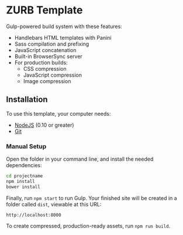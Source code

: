 # ZURB Template

Gulp-powered build system with these features:

- Handlebars HTML templates with Panini
- Sass compilation and prefixing
- JavaScript concatenation
- Built-in BrowserSync server
- For production builds:
  - CSS compression
  - JavaScript compression
  - Image compression

## Installation

To use this template, your computer needs:

- [NodeJS](https://nodejs.org/en/) (0.10 or greater)
- [Git](https://git-scm.com/)

### Manual Setup

Open the folder in your command line, and install the needed dependencies:

```bash
cd projectname
npm install
bower install
```

Finally, run `npm start` to run Gulp. Your finished site will be created in a folder called `dist`, viewable at this URL:

```
http://localhost:8000
```

To create compressed, production-ready assets, run `npm run build`.
